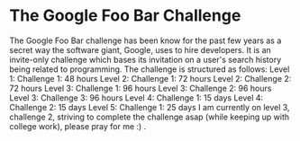 # The Google Foo Bar Challenge

The Google Foo Bar challenge has been know for the past few years as a secret way the software giant, Google, uses to hire developers. It is an invite-only challenge which bases its invitation on a user's search history being related to programming. The challenge is structured as follows:
  Level 1: Challenge 1: 48 hours
  Level 2: Challenge 1: 72 hours
  Level 2: Challenge 2: 72 hours
  Level 3: Challenge 1: 96 hours
  Level 3: Challenge 2: 96 hours
  Level 3: Challenge 3: 96 hours
  Level 4: Challenge 1: 15 days
  Level 4: Challenge 2: 15 days
  Level 5: Challenge 1: 25 days
I am currently on level 3, challenge 2, striving to complete the challenge asap (while keeping up with college work), please pray for me :) .
